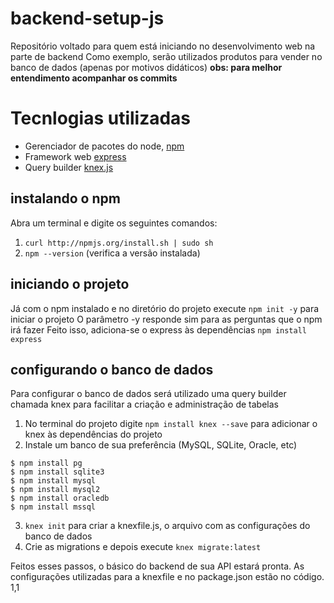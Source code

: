 # backend-setup-js
Repositório voltado para quem está iniciando no desenvolvimento web na parte de backend
Como exemplo, serão utilizados produtos para vender no banco de dados (apenas por motivos didáticos) 
**obs: para melhor entendimento acompanhar os commits**

# Tecnlogias utilizadas
- Gerenciador de pacotes do node, [npm](https://www.npmjs.com/)
- Framework web [express](https://expressjs.com/pt-br/)
- Query builder [knex.js](http://knexjs.org/)

## instalando o npm
Abra um terminal e digite os seguintes comandos:

1. `curl http://npmjs.org/install.sh | sudo sh`
2. `npm --version` (verifica a versão instalada)

## iniciando o projeto
Já com o npm instalado e no diretório do projeto execute `npm init -y` para iniciar o projeto
O parâmetro -y responde sim para as perguntas que o npm irá fazer
Feito isso, adiciona-se o express às dependências `npm install express`

## configurando o banco de dados
Para configurar o banco de dados será utilizado uma query builder chamada knex para facilitar a criação e administração de tabelas
1. No terminal do projeto digite `npm install knex --save` para adicionar o knex às dependências do projeto
2. Instale um banco de sua preferência (MySQL, SQLite, Oracle, etc)
```
$ npm install pg
$ npm install sqlite3
$ npm install mysql
$ npm install mysql2
$ npm install oracledb
$ npm install mssql
```
3. `knex init` para criar a knexfile.js, o arquivo com as configurações do banco de dados
4. Crie as migrations e depois execute `knex migrate:latest`

Feitos esses passos, o básico do backend de sua API estará pronta.
As configurações utilizadas para a knexfile e no package.json estão no código.
                                                                                                                                                    1,1         
